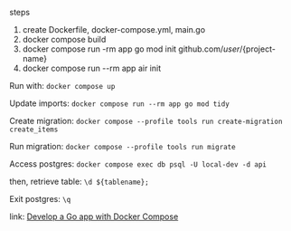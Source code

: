 steps

1. create Dockerfile, docker-compose.yml, main.go
2. docker compose build
3. docker compose run -rm app go mod init github.com/${user}/${project-name}
4. docker compose run --rm app air init

Run with: `docker compose up`

Update imports: `docker compose run --rm app go mod tidy`

Create migration: `docker compose --profile tools run create-migration create_items`

Run migration: `docker compose --profile tools run migrate`

Access postgres: `docker compose exec db psql -U local-dev -d api`

then, retrieve table: `\d ${tablename};`

Exit postgres: `\q`

link: [Develop a Go app with Docker Compose](https://firehydrant.com/blog/develop-a-go-app-with-docker-compose/)